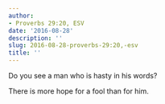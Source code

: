 ```yaml
---
author:
- Proverbs 29:20, ESV
date: '2016-08-28'
description: ''
slug: 2016-08-28-proverbs-29:20,-esv
title: ''
---
```

Do you see a man who is hasty in his words?
 
There is more hope for a fool than for him.




